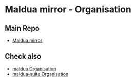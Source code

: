 # Maldua mirror - Organisation

## Main Repo

- [Maldua mirror](https://github.com/maldua-mirror/maldua-mirror)

## Check also

- [maldua Organisation](https://github.com/maldua)
- [maldua-suite Organisation](https://github.com/maldua-suite)
